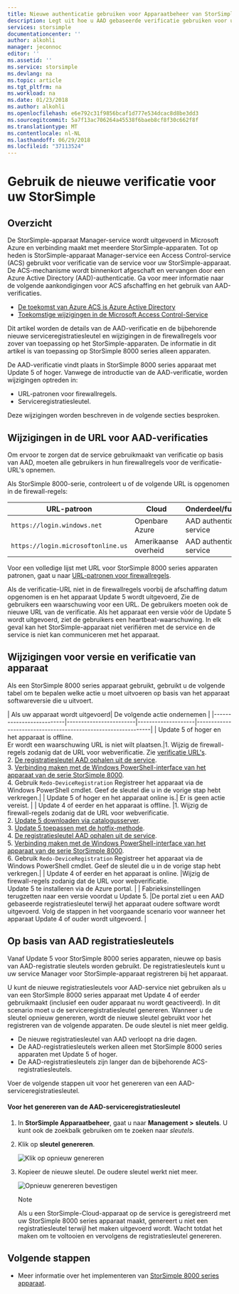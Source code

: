 ```yaml
---
title: Nieuwe authenticatie gebruiken voor Apparaatbeheer van StorSimple 8000-service in Azure | Microsoft Docs
description: Legt uit hoe u AAD gebaseerde verificatie gebruiken voor uw service, nieuwe registratiesleutel genereren en voert u handmatig de registratie van de apparaten.
services: storsimple
documentationcenter: ''
author: alkohli
manager: jeconnoc
editor: ''
ms.assetid: ''
ms.service: storsimple
ms.devlang: na
ms.topic: article
ms.tgt_pltfrm: na
ms.workload: na
ms.date: 01/23/2018
ms.author: alkohli
ms.openlocfilehash: e6e792c31f9856bcaf1d777e534dcac8d8be3dd3
ms.sourcegitcommit: 5a7f13ac706264a45538f6baeb8cf8f30c662f8f
ms.translationtype: MT
ms.contentlocale: nl-NL
ms.lasthandoff: 06/29/2018
ms.locfileid: "37113524"
---
```

# <a name="use-the-new-authentication-for-your-storsimple"></a>Gebruik de nieuwe verificatie voor uw StorSimple

## <a name="overview"></a>Overzicht

De StorSimple-apparaat Manager-service wordt uitgevoerd in Microsoft Azure en verbinding maakt met meerdere StorSimple-apparaten. Tot op heden is StorSimple-apparaat Manager-service een Access Control-service (ACS) gebruikt voor verificatie van de service voor uw StorSimple-apparaat. De ACS-mechanisme wordt binnenkort afgeschaft en vervangen door een Azure Active Directory (AAD)-authenticatie. Ga voor meer informatie naar de volgende aankondigingen voor ACS afschaffing en het gebruik van AAD-verificaties.

- [De toekomst van Azure ACS is Azure Active Directory](https://cloudblogs.microsoft.com/enterprisemobility/2015/02/12/the-future-of-azure-acs-is-azure-active-directory/)
- [Toekomstige wijzigingen in de Microsoft Access Control-Service](https://azure.microsoft.com/en-in/blog/acs-access-control-service-namespace-creation-restriction/)

Dit artikel worden de details van de AAD-verificatie en de bijbehorende nieuwe serviceregistratiesleutel en wijzigingen in de firewallregels voor zover van toepassing op het StorSimple-apparaten. De informatie in dit artikel is van toepassing op StorSimple 8000 series alleen apparaten.

De AAD-verificatie vindt plaats in StorSimple 8000 series apparaat met Update 5 of hoger. Vanwege de introductie van de AAD-verificatie, worden wijzigingen optreden in:

- URL-patronen voor firewallregels.
- Serviceregistratiesleutel.

Deze wijzigingen worden beschreven in de volgende secties besproken.

## <a name="url-changes-for-aad-authentication"></a>Wijzigingen in de URL voor AAD-verificaties

Om ervoor te zorgen dat de service gebruikmaakt van verificatie op basis van AAD, moeten alle gebruikers in hun firewallregels voor de verificatie-URL's opnemen.

Als StorSimple 8000-serie, controleert u of de volgende URL is opgenomen in de firewall-regels:

| URL-patroon                         | Cloud | Onderdeel/functionaliteit         |
|------------------------------------|-------|----------------------------------|
| `https://login.windows.net`        | Openbare Azure |AAD authentication-service      |
| `https://login.microsoftonline.us` | Amerikaanse overheid |AAD authentication-service      |

Voor een volledige lijst met URL voor StorSimple 8000 series apparaten patronen, gaat u naar [URL-patronen voor firewallregels](storsimple-8000-system-requirements.md#url-patterns-for-firewall-rules).

Als de verificatie-URL niet in de firewallregels voorbij de afschaffing datum opgenomen is en het apparaat Update 5 wordt uitgevoerd, Zie de gebruikers een waarschuwing voor een URL. De gebruikers moeten ook de nieuwe URL van de verificatie. Als het apparaat een versie vóór de Update 5 wordt uitgevoerd, ziet de gebruikers een heartbeat-waarschuwing. In elk geval kan het StorSimple-apparaat niet verifiëren met de service en de service is niet kan communiceren met het apparaat.

## <a name="device-version-and-authentication-changes"></a>Wijzigingen voor versie en verificatie van apparaat

Als een StorSimple 8000 series apparaat gebruikt, gebruikt u de volgende tabel om te bepalen welke actie u moet uitvoeren op basis van het apparaat softwareversie die u uitvoert.

| Als uw apparaat wordt uitgevoerd| De volgende actie ondernemen                                    |
|--------------------------|------------------------|--------------------|--------------------------------------------------------------|
| Update 5 of hoger en het apparaat is offline. <br> Er wordt een waarschuwing URL is niet wilt plaatsen.|1. Wijzig de firewall-regels zodanig dat de URL voor webverificatie. Zie [verificatie URL's](#url-changes-for-aad-authentication).<br>2. [De registratiesleutel AAD ophalen uit de service](#aad-based-registration-keys).<br>3. [Verbinding maken met de Windows PowerShell-interface van het apparaat van de serie StorSimple 8000](storsimple-8000-deployment-walkthrough-u2.md#use-putty-to-connect-to-the-device-serial-console).<br>4. Gebruik `Redo-DeviceRegistration` Registreer het apparaat via de Windows PowerShell cmdlet. Geef de sleutel die u in de vorige stap hebt verkregen.|
| Update 5 of hoger en het apparaat online is.| Er is geen actie vereist.                                       |
| Update 4 of eerder en het apparaat is offline. |1. Wijzig de firewall-regels zodanig dat de URL voor webverificatie.<br>2. [Update 5 downloaden via catalogusserver](storsimple-8000-install-update-5.md#download-updates-for-your-device).<br>3. [Update 5 toepassen met de hotfix-methode](storsimple-8000-install-update-5.md#install-update-5-as-a-hotfix).<br>4. [De registratiesleutel AAD ophalen uit de service](#aad-based-registration-keys).<br>5. [Verbinding maken met de Windows PowerShell-interface van het apparaat van de serie StorSimple 8000](storsimple-8000-deployment-walkthrough-u2.md#use-putty-to-connect-to-the-device-serial-console). <br>6. Gebruik `Redo-DeviceRegistration` Registreer het apparaat via de Windows PowerShell cmdlet. Geef de sleutel die u in de vorige stap hebt verkregen.|
| Update 4 of eerder en het apparaat is online. |Wijzig de firewall-regels zodanig dat de URL voor webverificatie.<br> Update 5 te installeren via de Azure portal.              |
| Fabrieksinstellingen terugzetten naar een versie voordat u Update 5.      |De portal ziet u een AAD gebaseerde registratiesleutel terwijl het apparaat oudere software wordt uitgevoerd. Volg de stappen in het voorgaande scenario voor wanneer het apparaat Update 4 of ouder wordt uitgevoerd.              |

## <a name="aad-based-registration-keys"></a>Op basis van AAD registratiesleutels

Vanaf Update 5 voor StorSimple 8000 series apparaten, nieuwe op basis van AAD-registratie sleutels worden gebruikt. De registratiesleutels kunt u uw service Manager voor StorSimple-apparaat registreren bij het apparaat.

U kunt de nieuwe registratiesleutels voor AAD-service niet gebruiken als u van een StorSimple 8000 series apparaat met Update 4 of eerder gebruikmaakt (inclusief een ouder apparaat nu wordt geactiveerd).
In dit scenario moet u de serviceregistratiesleutel genereren. Wanneer u de sleutel opnieuw genereren, wordt de nieuwe sleutel gebruikt voor het registreren van de volgende apparaten. De oude sleutel is niet meer geldig.

- De nieuwe registratiesleutel van AAD verloopt na drie dagen.
- De AAD-registratiesleutels werken alleen met StorSimple 8000 series apparaten met Update 5 of hoger.
- De AAD-registratiesleutels zijn langer dan de bijbehorende ACS-registratiesleutels.

Voer de volgende stappen uit voor het genereren van een AAD-serviceregistratiesleutel.

#### <a name="to-generate-the-aad-service-registration-key"></a>Voor het genereren van de AAD-serviceregistratiesleutel

1. In **StorSimple Apparaatbeheer**, gaat u naar **Management &gt;**  **sleutels**. U kunt ook de zoekbalk gebruiken om te zoeken naar _sleutels_.
    
2. Klik op **sleutel genereren**.

    ![Klik op opnieuw genereren](./media/storsimple-8000-aad-registration-key/aad-click-generate-registration-key.png)

3. Kopieer de nieuwe sleutel. De oudere sleutel werkt niet meer.

    ![Opnieuw genereren bevestigen](./media/storsimple-8000-aad-registration-key/aad-registration-key2.png)

    > [!NOTE] 
    > Als u een StorSimple-Cloud-apparaat op de service is geregistreerd met uw StorSimple 8000 series apparaat maakt, genereert u niet een registratiesleutel terwijl het maken uitgevoerd wordt. Wacht totdat het maken om te voltooien en vervolgens de registratiesleutel genereren.

## <a name="next-steps"></a>Volgende stappen

* Meer informatie over het implementeren van [StorSimple 8000 series apparaat](storsimple-8000-deployment-walkthrough-u2.md).

